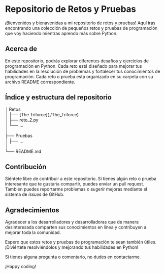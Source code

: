 # Repositorio de Retos y Pruebas

¡Bienvenidos y bienavenidas a mi repositorio de retos y pruebas! Aquí irás encontrando una colección de pequeños retos y pruebas de programación que voy haciendo mientras aprendo más sobre Python.

## Acerca de

En este repositorio, podrás explorar diferentes desafíos y ejercicios de programación en Python. Cada reto está diseñado para mejorar tus habilidades en la resolución de problemas y fortalecer tus conocimientos de programación. Cada reto o prueba está organizado en su carpeta con su archivo README correspondiente.

## Índice y estructura del repositorio



<html>
│ Retos <br>
│ ├── </html> [The Triforce](./The_Triforce) <html> <br>
│ ├── reto_2.py <br>
│ └── ... <br>
│ <br>
├── Pruebas <br>
│ ├── ... <br>
│ <br>
└── README.md <br>
 </html>


## Contribución

Siéntete libre de contribuir a este repositorio. Si tienes algún reto o prueba interesante que te gustaría compartir, puedes enviar un pull request. También puedes reportarme problemas o sugerir mejoras mediante el sistema de *issues* de GitHub.

## Agradecimientos

Agradecer a los desarrolladores y desarrolladoras que de manera desinteresada comparten sus conocimientos en línea y contribuyen a mejorar toda la comunidad.

Espero que estos retos y pruebas de programación te sean también útiles. ¡Diviértete resolviéndolos y mejorando tus habilidades en Python!

Si tienes alguna pregunta o comentario, no dudes en contactarme.

¡Happy coding!





